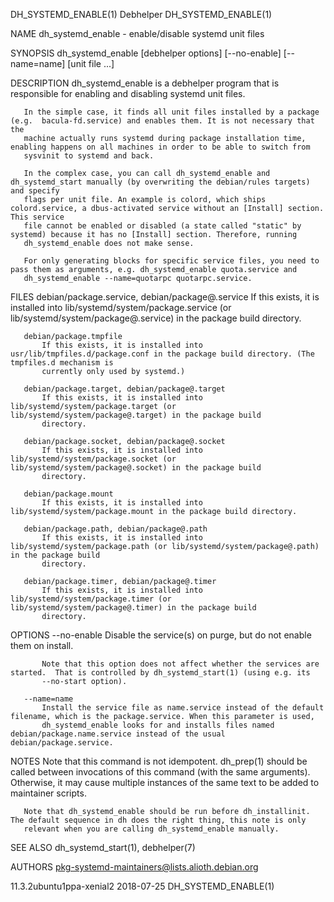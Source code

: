 DH_SYSTEMD_ENABLE(1)                                                 Debhelper                                                DH_SYSTEMD_ENABLE(1)

NAME
       dh_systemd_enable - enable/disable systemd unit files

SYNOPSIS
       dh_systemd_enable [debhelper options] [--no-enable] [--name=name] [unit file ...]

DESCRIPTION
       dh_systemd_enable is a debhelper program that is responsible for enabling and disabling systemd unit files.

       In the simple case, it finds all unit files installed by a package (e.g.  bacula-fd.service) and enables them. It is not necessary that the
       machine actually runs systemd during package installation time, enabling happens on all machines in order to be able to switch from
       sysvinit to systemd and back.

       In the complex case, you can call dh_systemd_enable and dh_systemd_start manually (by overwriting the debian/rules targets) and specify
       flags per unit file. An example is colord, which ships colord.service, a dbus-activated service without an [Install] section. This service
       file cannot be enabled or disabled (a state called "static" by systemd) because it has no [Install] section. Therefore, running
       dh_systemd_enable does not make sense.

       For only generating blocks for specific service files, you need to pass them as arguments, e.g. dh_systemd_enable quota.service and
       dh_systemd_enable --name=quotarpc quotarpc.service.

FILES
       debian/package.service, debian/package@.service
           If this exists, it is installed into lib/systemd/system/package.service (or lib/systemd/system/package@.service) in the package build
           directory.

       debian/package.tmpfile
           If this exists, it is installed into usr/lib/tmpfiles.d/package.conf in the package build directory. (The tmpfiles.d mechanism is
           currently only used by systemd.)

       debian/package.target, debian/package@.target
           If this exists, it is installed into lib/systemd/system/package.target (or lib/systemd/system/package@.target) in the package build
           directory.

       debian/package.socket, debian/package@.socket
           If this exists, it is installed into lib/systemd/system/package.socket (or lib/systemd/system/package@.socket) in the package build
           directory.

       debian/package.mount
           If this exists, it is installed into lib/systemd/system/package.mount in the package build directory.

       debian/package.path, debian/package@.path
           If this exists, it is installed into lib/systemd/system/package.path (or lib/systemd/system/package@.path) in the package build
           directory.

       debian/package.timer, debian/package@.timer
           If this exists, it is installed into lib/systemd/system/package.timer (or lib/systemd/system/package@.timer) in the package build
           directory.

OPTIONS
       --no-enable
           Disable the service(s) on purge, but do not enable them on install.

           Note that this option does not affect whether the services are started.  That is controlled by dh_systemd_start(1) (using e.g. its
           --no-start option).

       --name=name
           Install the service file as name.service instead of the default filename, which is the package.service. When this parameter is used,
           dh_systemd_enable looks for and installs files named debian/package.name.service instead of the usual debian/package.service.

NOTES
       Note that this command is not idempotent. dh_prep(1) should be called between invocations of this command (with the same arguments).
       Otherwise, it may cause multiple instances of the same text to be added to maintainer scripts.

       Note that dh_systemd_enable should be run before dh_installinit.  The default sequence in dh does the right thing, this note is only
       relevant when you are calling dh_systemd_enable manually.

SEE ALSO
       dh_systemd_start(1), debhelper(7)

AUTHORS
       pkg-systemd-maintainers@lists.alioth.debian.org

11.3.2ubuntu1ppa-xenial2                                            2018-07-25                                                DH_SYSTEMD_ENABLE(1)

